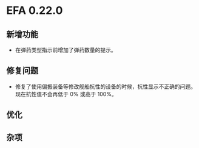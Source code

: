 # EFA 0.22.0

## 新增功能

- 在弹药类型指示前增加了弹药数量的提示。

## 修复问题

- 修复了使用偏振装备等修改舰船抗性的设备的时候，抗性显示不正确的问题。现在抗性值不会再低于 0% 或高于 100%。

## 优化

## 杂项
